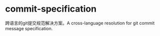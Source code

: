 # commit-specification
跨语言的git提交规范解决方案。A cross-language resolution for git commit message specification.
